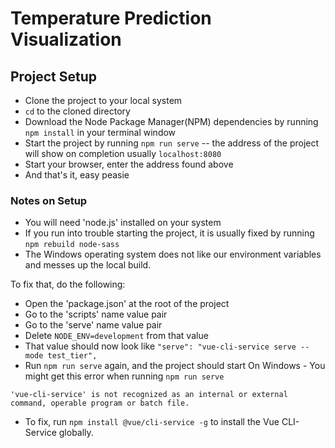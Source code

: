 # Temperature Prediction Visualization


## Project Setup
- Clone the project to your local system
- `cd` to the cloned directory
- Download the Node Package Manager(NPM) dependencies by running `npm install` in your terminal window
- Start the project by running `npm run serve` -- the address of the project will show on completion usually `localhost:8080`
- Start your browser, enter the address found above
- And that's it, easy peasie

### Notes on Setup
- You will need 'node.js' installed on your system
- If you run into trouble starting the project, it is usually fixed by running `npm rebuild node-sass`
- The Windows operating system does not like our environment variables and messes up the local build.

To fix that, do the following: 
- Open the 'package.json' at the root of the project
- Go to the 'scripts' name value pair
- Go to the 'serve' name value pair
- Delete `NODE_ENV=development` from that value
- That value should now look like `"serve": "vue-cli-service serve --mode test_tier",`
- Run `npm run serve` again, and the project should start
On Windows -
You might get this error when running ``npm run serve``

``'vue-cli-service' is not recognized as an internal or external command,
  operable program or batch file.``
  
- To fix, run ``npm install @vue/cli-service -g`` to install the Vue CLI-Service globally.
